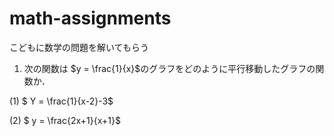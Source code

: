 # math-assignments
こどもに数学の問題を解いてもらう


1. 次の関数は $y = \frac{1}{x}$のグラフをどのように平行移動したグラフの関数か．


(1) $ Y = \frac{1}{x-2}-3$



(2) $ y = \frac{2x+1}{x+1}$
